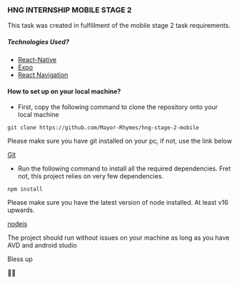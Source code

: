 ### HNG INTERNSHIP MOBILE STAGE 2 

This task was created in fulfillment of the mobile stage 2 task requirements. 

##### Technologies Used?

- [React-Native](https://reactnative.dev/)
- [Expo](https://expo.dev)
- [React Navigation](https://reactnavigation.org/)


#### How to set up on your local machine?

- First, copy the following command to clone the repository onto your local machine

`git clone https://github.com/Mayor-Rhymes/hng-stage-2-mobile`

Please make sure you have git installed on your pc, if not, use the link below

[Git](https://git-scm.com/downloads)

- Run the following command to install all the required dependencies. Fret not, this project relies on very few dependencies.

`npm install`

Please make sure you have the latest version of node installed. At least v16 upwards.

[nodejs](https://nodejs.org/en)

The project should run without issues on your machine as long as you have AVD and android studio

Bless up 

✌🏾


